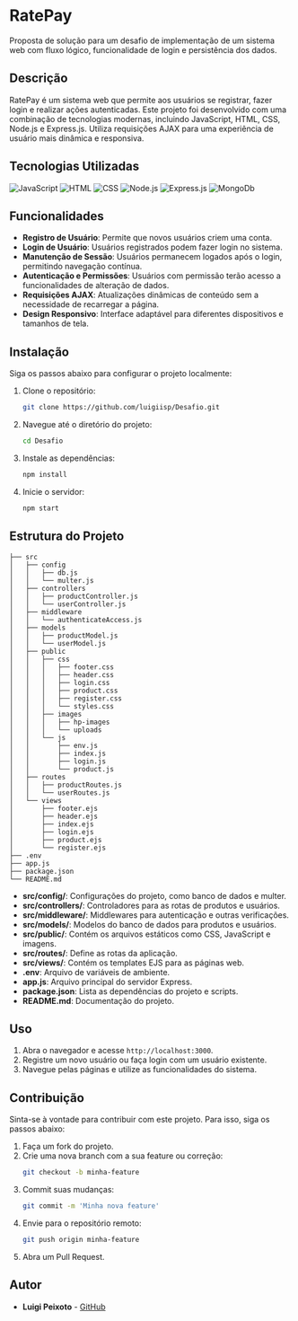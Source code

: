 # RatePay

Proposta de solução para um desafio de implementação de um sistema web com fluxo lógico, funcionalidade de login e persistência dos dados.

## Descrição

RatePay é um sistema web que permite aos usuários se registrar, fazer login e realizar ações autenticadas. Este projeto foi desenvolvido com uma combinação de tecnologias modernas, incluindo JavaScript, HTML, CSS, Node.js e Express.js. Utiliza requisições AJAX para uma experiência de usuário mais dinâmica e responsiva.

## Tecnologias Utilizadas

 ![JavaScript](https://img.shields.io/badge/-JavaScript-F7DF1E?style=flat-square&logo=JavaScript&logoColor=black) ![HTML](https://img.shields.io/badge/-HTML5-E34F26?style=flat-square&logo=HTML5&logoColor=white) ![CSS](https://img.shields.io/badge/-CSS3-1572B6?style=flat-square&logo=CSS3&logoColor=white) ![Node.js](https://img.shields.io/badge/-Node.js-339933?style=flat-square&logo=Node.js&logoColor=white) ![Express.js](https://img.shields.io/badge/-Express.js-000000?style=flat-square&logo=Express&logoColor=white) ![MongoDb](https://img.shields.io/badge/-MongoDb-339933?style=flat-square&logo=MongoDb&logoColor=white)



## Funcionalidades

- **Registro de Usuário**: Permite que novos usuários criem uma conta.
- **Login de Usuário**: Usuários registrados podem fazer login no sistema.
- **Manutenção de Sessão**: Usuários permanecem logados após o login, permitindo navegação contínua.
- **Autenticação e Permissões**: Usuários com permissão terão acesso a funcionalidades de alteração de dados.
- **Requisições AJAX**: Atualizações dinâmicas de conteúdo sem a necessidade de recarregar a página.
- **Design Responsivo**: Interface adaptável para diferentes dispositivos e tamanhos de tela.

## Instalação

Siga os passos abaixo para configurar o projeto localmente:

1. Clone o repositório:
    ```bash
    git clone https://github.com/luigiisp/Desafio.git
    ```
2. Navegue até o diretório do projeto:
    ```bash
    cd Desafio
    ```
3. Instale as dependências:
    ```bash
    npm install
    ```
4. Inicie o servidor:
    ```bash
    npm start
    ```

## Estrutura do Projeto

    ├── src
    │   ├── config
    │   │   ├── db.js
    │   │   └── multer.js
    │   ├── controllers
    │   │   ├── productController.js
    │   │   └── userController.js
    │   ├── middleware
    │   │   └── authenticateAccess.js
    │   ├── models
    │   │   ├── productModel.js
    │   │   └── userModel.js
    │   ├── public
    │   │   ├── css
    │   │   │   ├── footer.css
    │   │   │   ├── header.css
    │   │   │   ├── login.css
    │   │   │   ├── product.css
    │   │   │   ├── register.css
    │   │   │   └── styles.css
    │   │   ├── images
    │   │   │   ├── hp-images
    │   │   │   └── uploads
    │   │   └── js
    │   │       ├── env.js
    │   │       ├── index.js
    │   │       ├── login.js
    │   │       └── product.js
    │   ├── routes
    │   │   ├── productRoutes.js
    │   │   └── userRoutes.js
    │   └── views
    │       ├── footer.ejs
    │       ├── header.ejs
    │       ├── index.ejs
    │       ├── login.ejs
    │       ├── product.ejs
    │       └── register.ejs
    ├── .env
    ├── app.js
    ├── package.json
    └── README.md

- **src/config/**: Configurações do projeto, como banco de dados e multer.
- **src/controllers/**: Controladores para as rotas de produtos e usuários.
- **src/middleware/**: Middlewares para autenticação e outras verificações.
- **src/models/**: Modelos do banco de dados para produtos e usuários.
- **src/public/**: Contém os arquivos estáticos como CSS, JavaScript e imagens.
- **src/routes/**: Define as rotas da aplicação.
- **src/views/**: Contém os templates EJS para as páginas web.
- **.env**: Arquivo de variáveis de ambiente.
- **app.js**: Arquivo principal do servidor Express.
- **package.json**: Lista as dependências do projeto e scripts.
- **README.md**: Documentação do projeto.

## Uso

1. Abra o navegador e acesse `http://localhost:3000`.
2. Registre um novo usuário ou faça login com um usuário existente.
3. Navegue pelas páginas e utilize as funcionalidades do sistema.

## Contribuição

Sinta-se à vontade para contribuir com este projeto. Para isso, siga os passos abaixo:

1. Faça um fork do projeto.
2. Crie uma nova branch com a sua feature ou correção:
    ```bash
    git checkout -b minha-feature
    ```
3. Commit suas mudanças:
    ```bash
    git commit -m 'Minha nova feature'
    ```
4. Envie para o repositório remoto:
    ```bash
    git push origin minha-feature
    ```
5. Abra um Pull Request.

## Autor

- **Luigi Peixoto** - [GitHub](https://github.com/luigiisp)
